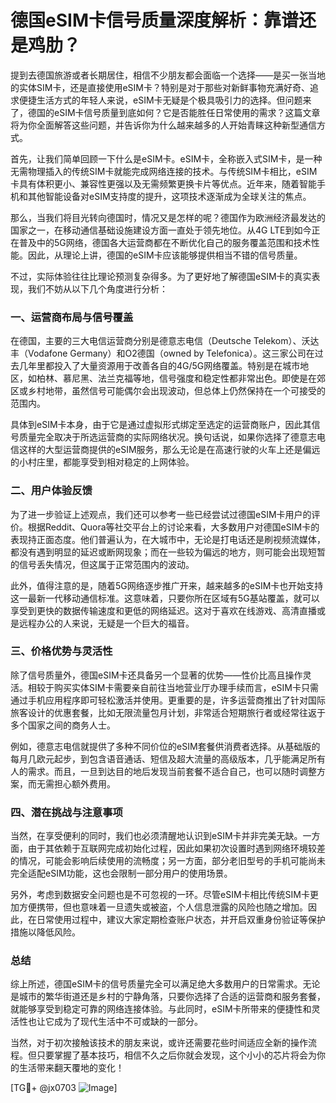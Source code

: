 # 德国eSIM卡信号质量深度解析：靠谱还是鸡肋？

提到去德国旅游或者长期居住，相信不少朋友都会面临一个选择——是买一张当地的实体SIM卡，还是直接使用eSIM卡？特别是对于那些对新鲜事物充满好奇、追求便捷生活方式的年轻人来说，eSIM卡无疑是个极具吸引力的选择。但问题来了，德国的eSIM卡信号质量到底如何？它是否能胜任日常使用的需求？这篇文章将为你全面解答这些问题，并告诉你为什么越来越多的人开始青睐这种新型通信方式。

首先，让我们简单回顾一下什么是eSIM卡。eSIM卡，全称嵌入式SIM卡，是一种无需物理插入的传统SIM卡就能完成网络连接的技术。与传统SIM卡相比，eSIM卡具有体积更小、兼容性更强以及无需频繁更换卡片等优点。近年来，随着智能手机和其他智能设备对eSIM支持度的提升，这项技术逐渐成为全球关注的焦点。

那么，当我们将目光转向德国时，情况又是怎样的呢？德国作为欧洲经济最发达的国家之一，在移动通信基础设施建设方面一直处于领先地位。从4G LTE到如今正在普及中的5G网络，德国各大运营商都在不断优化自己的服务覆盖范围和技术性能。因此，从理论上讲，德国的eSIM卡应该能够提供相当不错的信号质量。

不过，实际体验往往比理论预测复杂得多。为了更好地了解德国eSIM卡的真实表现，我们不妨从以下几个角度进行分析：

### 一、运营商布局与信号覆盖

在德国，主要的三大电信运营商分别是德意志电信（Deutsche Telekom）、沃达丰（Vodafone Germany）和O2德国（owned by Telefonica）。这三家公司在过去几年里都投入了大量资源用于改善各自的4G/5G网络覆盖。特别是在城市地区，如柏林、慕尼黑、法兰克福等地，信号强度和稳定性都非常出色。即使是在郊区或乡村地带，虽然信号可能偶尔会出现波动，但总体上仍然保持在一个可接受的范围内。

具体到eSIM卡本身，由于它是通过虚拟形式绑定至选定的运营商账户，因此其信号质量完全取决于所选运营商的实际网络状况。换句话说，如果你选择了德意志电信这样的大型运营商提供的eSIM服务，那么无论是在高速行驶的火车上还是偏远的小村庄里，都能享受到相对稳定的上网体验。

### 二、用户体验反馈

为了进一步验证上述观点，我们还可以参考一些已经尝试过德国eSIM卡用户的评价。根据Reddit、Quora等社交平台上的讨论来看，大多数用户对德国eSIM卡的表现持正面态度。他们普遍认为，在大城市中，无论是打电话还是刷视频流媒体，都没有遇到明显的延迟或断网现象；而在一些较为偏远的地方，则可能会出现短暂的信号丢失情况，但这属于正常范围内的波动。

此外，值得注意的是，随着5G网络逐步推广开来，越来越多的eSIM卡也开始支持这一最新一代移动通信标准。这意味着，只要你所在区域有5G基站覆盖，就可以享受到更快的数据传输速度和更低的网络延迟。这对于喜欢在线游戏、高清直播或是远程办公的人来说，无疑是一个巨大的福音。

### 三、价格优势与灵活性

除了信号质量外，德国eSIM卡还具备另一个显著的优势——性价比高且操作灵活。相较于购买实体SIM卡需要亲自前往当地营业厅办理手续而言，eSIM卡只需通过手机应用程序即可轻松激活并使用。更重要的是，许多运营商推出了针对国际旅客设计的优惠套餐，比如无限流量包月计划，非常适合短期旅行者或经常往返于多个国家之间的商务人士。

例如，德意志电信就提供了多种不同价位的eSIM套餐供消费者选择。从基础版的每月几欧元起步，到包含语音通话、短信及超大流量的高级版本，几乎能满足所有人的需求。而且，一旦到达目的地后发现当前套餐不适合自己，也可以随时调整方案，而无需担心额外费用。

### 四、潜在挑战与注意事项

当然，在享受便利的同时，我们也必须清醒地认识到eSIM卡并非完美无缺。一方面，由于其依赖于互联网完成初始化过程，因此如果初次设置时遇到网络环境较差的情况，可能会影响后续使用的流畅度；另一方面，部分老旧型号的手机可能尚未完全适配eSIM功能，这也会限制一部分用户的使用场景。

另外，考虑到数据安全问题也是不可忽视的一环。尽管eSIM卡相比传统SIM卡更加方便携带，但也意味着一旦遗失或被盗，个人信息泄露的风险也随之增加。因此，在日常使用过程中，建议大家定期检查账户状态，并开启双重身份验证等保护措施以降低风险。

### 总结

综上所述，德国eSIM卡的信号质量完全可以满足绝大多数用户的日常需求。无论是城市的繁华街道还是乡村的宁静角落，只要你选择了合适的运营商和服务套餐，就能够享受到稳定可靠的网络连接体验。与此同时，eSIM卡所带来的便捷性和灵活性也让它成为了现代生活中不可或缺的一部分。

当然，对于初次接触该技术的朋友来说，或许还需要花些时间适应全新的操作流程。但只要掌握了基本技巧，相信不久之后你就会发现，这个小小的芯片将会为你的生活带来翻天覆地的变化！

[TG💪+ @jx0703 ![Image](https://github.com/user-attachments/assets/dbca1d08-cadb-493c-b0ec-ad6f7a83f270)]